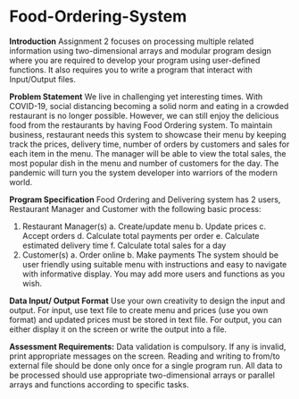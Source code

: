 # Food-Ordering-System

**Introduction**
Assignment 2 focuses on processing multiple related information using two-dimensional arrays and modular program design where you are required to develop your program using user-defined functions. It also requires you to write a program that interact with Input/Output files. 


**Problem Statement**
We live in challenging yet interesting times. With COVID-19, social distancing becoming a solid norm and eating in a crowded restaurant is no longer possible. However, we can still enjoy the delicious food from the restaurants by having Food Ordering system. To maintain business, restaurant needs this system to showcase their menu by keeping track the prices, delivery time, number of orders by customers and sales for each item in the menu. The manager will be able to view the total sales, the most popular dish in the menu and number of customers for the day. The pandemic will turn you the system developer into warriors of the modern world.

**Program Specification**
Food Ordering and Delivering system has 2 users, Restaurant Manager and Customer with the following 
basic process:
1. Restaurant Manager(s)
a. Create/update menu
b. Update prices
c. Accept orders
d. Calculate total payments per order
e. Calculate estimated delivery time
f. Calculate total sales for a day
2. Customer(s)
a. Order online
b. Make payments
The system should be user friendly using suitable menu with instructions and easy to navigate with informative display. You may add more users and functions as you wish.

**Data Input/ Output Format**
Use your own creativity to design the input and output. For input, use text file to create menu and prices (use you own format) and updated prices must be stored in text file. For output, you can either display it on the screen or write the output into a file. 

**Assessment Requirements:**
Data validation is compulsory. If any is invalid, print appropriate messages on the screen. Reading and writing to from/to external file should be done only once for a single program run. All data to be processed should use appropriate two-dimensional arrays or parallel arrays and functions according to specific tasks.

